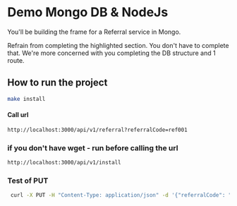 # Demo Mongo DB & NodeJs

You'll be building the frame for a Referral 
service in Mongo.

Refrain from completing the highlighted section. 
You don't have to complete that. We're more 
concerned with you completing 
the DB structure and 1 route.

## How to run the project

```bash
make install
```

#### Call url
```bash
http://localhost:3000/api/v1/referral?referralCode=ref001
```

### if you don't have wget - run before calling the url
```bash
http://localhost:3000/api/v1/install
```

### Test of PUT
```bash
 curl -X PUT -H "Content-Type: application/json" -d '{"referralCode": "ref001", "status": "Canceled", "reward": "17"}' http://localhost:3000/api/v1/referral
```